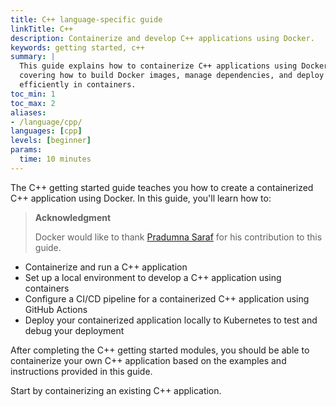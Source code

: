```yaml
---
title: C++ language-specific guide
linkTitle: C++
description: Containerize and develop C++ applications using Docker.
keywords: getting started, c++
summary: |
  This guide explains how to containerize C++ applications using Docker,
  covering how to build Docker images, manage dependencies, and deploy C++ apps
  efficiently in containers.
toc_min: 1
toc_max: 2
aliases:
- /language/cpp/
languages: [cpp]
levels: [beginner]
params:
  time: 10 minutes
---
```


The C++ getting started guide teaches you how to create a containerized C++ application using Docker. In this guide, you'll learn how to:

> **Acknowledgment**
>
> Docker would like to thank [Pradumna Saraf](https://twitter.com/pradumna_saraf) for his contribution to this guide.

* Containerize and run a C++ application
* Set up a local environment to develop a C++ application using containers
* Configure a CI/CD pipeline for a containerized C++ application using GitHub Actions
* Deploy your containerized application locally to Kubernetes to test and debug your deployment

After completing the C++ getting started modules, you should be able to containerize your own C++ application based on the examples and instructions provided in this guide.

Start by containerizing an existing C++ application.
